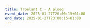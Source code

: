 ```yaml
---
title: Troelant C - A ploeg
event_date: 2025-01-27T20:00:15+01:00
end_date: 2025-01-27T23:00:15+01:00
---
```

